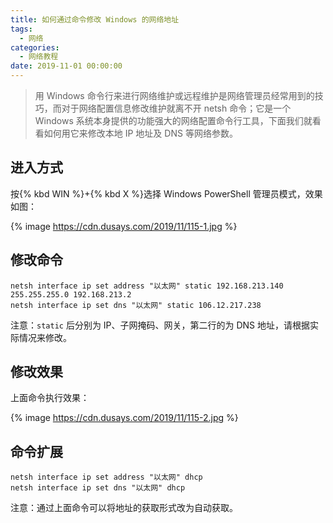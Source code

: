 ```yaml
---
title: 如何通过命令修改 Windows 的网络地址
tags:
  - 网络
categories:
  - 网络教程
date: 2019-11-01 00:00:00
---
```


> 用 Windows 命令行来进行网络维护或远程维护是网络管理员经常用到的技巧，而对于网络配置信息修改维护就离不开 netsh 命令；它是一个 Windows 系统本身提供的功能强大的网络配置命令行工具，下面我们就看看如何用它来修改本地 IP 地址及 DNS 等网络参数。

<!-- more -->

## 进入方式

按{% kbd WIN %}+{% kbd X %}选择 Windows PowerShell 管理员模式，效果如图：

{% image https://cdn.dusays.com/2019/11/115-1.jpg %}

## 修改命令

```
netsh interface ip set address "以太网" static 192.168.213.140 255.255.255.0 192.168.213.2
netsh interface ip set dns "以太网" static 106.12.217.238
```

注意：`static` 后分别为 IP、子网掩码、网关，第二行的为 DNS 地址，请根据实际情况来修改。

## 修改效果

上面命令执行效果：

{% image https://cdn.dusays.com/2019/11/115-2.jpg %}

## 命令扩展

```
netsh interface ip set address "以太网" dhcp
netsh interface ip set dns "以太网" dhcp
```

注意：通过上面命令可以将地址的获取形式改为自动获取。